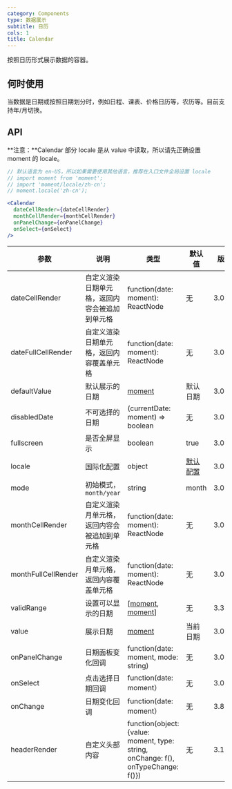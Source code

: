 ```yaml
---
category: Components
type: 数据展示
subtitle: 日历
cols: 1
title: Calendar
---
```


按照日历形式展示数据的容器。

## 何时使用

当数据是日期或按照日期划分时，例如日程、课表、价格日历等，农历等。目前支持年/月切换。

## API

**注意：**Calendar 部分 locale 是从 value 中读取，所以请先正确设置 moment 的 locale。

```jsx
// 默认语言为 en-US，所以如果需要使用其他语言，推荐在入口文件全局设置 locale
// import moment from 'moment';
// import 'moment/locale/zh-cn';
// moment.locale('zh-cn');

<Calendar
  dateCellRender={dateCellRender}
  monthCellRender={monthCellRender}
  onPanelChange={onPanelChange}
  onSelect={onSelect}
/>
```

| 参数 | 说明 | 类型 | 默认值 | 版本 |
| --- | --- | --- | --- | --- |
| dateCellRender | 自定义渲染日期单元格，返回内容会被追加到单元格 | function(date: moment): ReactNode | 无 | 3.0.0 |
| dateFullCellRender | 自定义渲染日期单元格，返回内容覆盖单元格 | function(date: moment): ReactNode | 无 | 3.0.0 |
| defaultValue | 默认展示的日期 | [moment](http://momentjs.com/) | 默认日期 | 3.0.0 |
| disabledDate | 不可选择的日期 | (currentDate: moment) => boolean | 无 | 3.0.0 |
| fullscreen | 是否全屏显示 | boolean | true | 3.0.0 |
| locale | 国际化配置 | object | [默认配置](https://github.com/ant-design/ant-design/blob/master/components/date-picker/locale/example.json) | 3.0.0 |
| mode | 初始模式，`month/year` | string | month | 3.0.0 |
| monthCellRender | 自定义渲染月单元格，返回内容会被追加到单元格 | function(date: moment): ReactNode | 无 | 3.0.0 |
| monthFullCellRender | 自定义渲染月单元格，返回内容覆盖单元格 | function(date: moment): ReactNode | 无 | 3.0.0 |
| validRange | 设置可以显示的日期 | \[[moment](http://momentjs.com/), [moment](http://momentjs.com/)] | 无 | 3.3.0 |
| value | 展示日期 | [moment](http://momentjs.com/) | 当前日期 | 3.0.0 |
| onPanelChange | 日期面板变化回调 | function(date: moment, mode: string) | 无 | 3.0.0 |
| onSelect | 点击选择日期回调 | function(date: moment） | 无 | 3.0.0 |
| onChange | 日期变化回调 | function(date: moment） | 无 | 3.8.0 |
| headerRender | 自定义头部内容 | function(object:{value: moment, type: string, onChange: f(), onTypeChange: f()}) | 无 | 3.19.0 |
